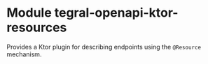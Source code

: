 # Module tegral-openapi-ktor-resources

Provides a Ktor plugin for describing endpoints using the `@Resource` mechanism.
